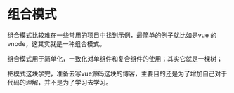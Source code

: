 # 组合模式

组合模式比较难在一些常用的项目中找到示例，最简单的例子就比如是vue 的vnode，这其实就是一种组合模式。

组合模式用于简单化，一致化对单组件和复合组件的使用；其实它就是一棵树；

把模式这块学完，准备去写vue源码这块的博客，主要目的还是为了增加自己对于代码的理解，并不是为了学习去学习。